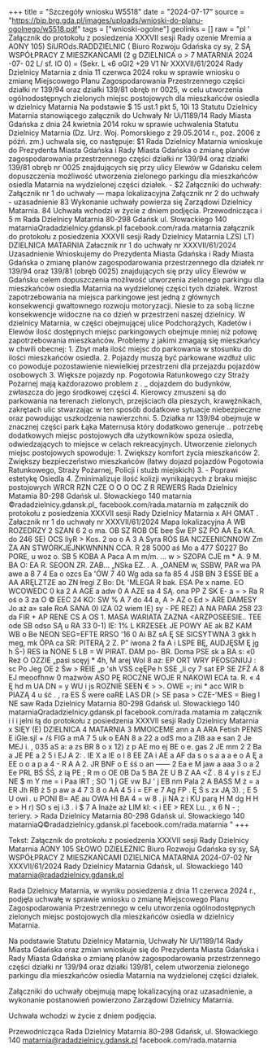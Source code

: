 +++
title = "Szczegóły wniosku W5518"
date = "2024-07-17"
source = "https://bip.brg.gda.pl/images/uploads/wnioski-do-planu-ogolnego/w5518.pdf"
tags = ["wnioski-ogolne"]
geolinks = []
raw = "pl  ' Załącznik do protokołu z posiedzenia XXXVII sesji Rady ozenie Mremia a AONY 105)  SiUROds.RADDZIELNIC  ( Biuro Rozwoju Gdańska cy sy, 2  SĄ WSPÓŁPRACY Z MIESZKAŃCAMI  (2 g DZIELNICA  o >   7  MATARNIA  2024 -07- 02   L/ sf. IO 0) = (Sekr. L «6 oGl2 +29 V1 Nr XXXVII/61/2024 Rady Dzielnicy Matarnia z dnia 11 czerwca 2024 roku w sprawie wniosku o zmianę Miejscowego Planu Zagospodarowania Przestrzennego części działki nr 139/94 oraz działki 139/81 obręb nr 0025, w celu utworzenia ogólnodostępnych zielonych miejsc postojowych dla mieszkańców osiedla w dzielnicy Matarnia Na podstawie $ 15 ust.1 pkt 5, 10i 13 Statutu Dzielnicy Matarnia stanowiącego załącznik do Uchwały Nr Ui/1189/14 Rady Miasta Gdańska z dnia 24 kwietnia 2014 roku w sprawie uchwalenia Statutu Dzielnicy Matarnia (Dz. Urz. Woj. Pomorskiego z 29.05.2014 r., poz. 2006 z późń. zm.) uchwala się, co następuje: $1 Rada Dzielnicy Matarnia wnioskuje do Prezydenta Miasta Gdańska i Rady Miasta Gdańska o zmianę planów zagospodarowania przestrzennego części działki nr 139/94 oraz działki 139/81 obręb nr 0025 znajdujących się przy ulicy Elewów w Gdańsku celem dopuszczenia możliwość utworzenia zielonego parkingu dla mieszkańców osiedla Matarnia na wydzielonej części działek. - $2 Załączniki do uchwały: Załącznik nr 1 do uchwały — mapa lokalizacyjna Załącznik nr 2 do uchwały - uzasadnienie 83 Wykonanie uchwały powierza się Zarządowi Dzielnicy Matarnia. 84 Uchwała wchodzi w życie z dniem podjęcia. Przewodnicząca i 5 m Rada Dzielnicy Matarnia 80-298 Gdańsk ul. Słowackiego 140 matarniaQradadzielnicy.gdansk.pl facebook.com/rada.matarnia załącznik do protokołu z posiedzenia XXXVII sesji Rady Dzielnicy Matarnia  LZS) LT) DZIELNICA MATARNIA Załacznik nr 1 do uchwały nr XXXVII/61/2024 Uzasadnienie Wnioskujemy do Prezydenta Miasta Gdańska i Rady Miasta Gdańska o zmianę planów zagospodarowania przestrzennego dla działek nr 139/94 oraz 139/81 (obręb 0025) znajdujących się przy ulicy Elewów w Gdańsku celem dopuszczenia możliwość utworzenia zielonego parkingu dla mieszkańców osiedla Matarnia na wydzielonej części tych działek. Wzrost zapotrzebowania na miejsca parkingowe jest jedną z głównych konsekwencji gwałtownego rozwoju motoryzacji. Niesie to za sobą liczne konsekwencje widoczne na co dzień w przestrzeni naszej dzielnicy. W dzielnicy Matarnia, w części obejmującej ulice Podchorążych, Kadetów i Elewów ilość dostępnych miejsc parkingowych obejmuje mniej niż połowę zapotrzebowania mieszkańców. Problemy z jakimi zmagają się mieszkańcy w chwili obecnej: 1. Zbyt mała ilość miejsc do parkowania w stosunku do ilości mieszkańców osiedla. 2. Pojazdy muszą być parkowane wzdłuż ulic co powoduje pozostawienie niewielkiej przestrzeni dla przejazdu pojazdów osobowych 3. Większe pojazdy np. Pogotowia Ratunkowego czy Straży Pożarnej mają każdorazowo problem z . _ dojazdem do budynków, zwłaszcza do jego środkowej części 4. Kierowcy zmuszeni są do parkowania na terenach zielonych, przejściach dla pieszych, krawężnikach, zakrętach ulic stwarzając w ten sposób dodatkowe sytuacje niebezpieczne oraz powodując uszkodzenia nawierzchni. 5. Działka nr 139/94 obejmuje w znacznej części park Łąka Maternusa który dodatkowo generuje .. potrzebę dodatkowych miejsc postojowych dła użytkowników spoza osiedla, odwiedzających to miejsce w celach rekreacyjnych.  Utworzenie zielonych miejsc postojowych spowoduje:  1. Zwiększy komfort życia mieszkańców 2. Zwiększy bezpieczeństwo mieszkańców (łatwy dojazd pojazdów Pogotowia Ratunkowego, Straży Pożarnej, Policji i stużb miejskich) 3. - Poprawi estetykę Osiedla 4.  Zminimalizuje ilość kolizji wynikających z braku miejsc postojowych WRCR RZN CZE O O O OC Z R REWERS Rada Dzielnicy Matamia 80-298 Gdańsk ul. Słowackiego 140 matarnia ©radadzielnicy.gdansk.pl_ facebook.com/rada.matarnia m załącznik do protokołu z posiedzenia XXXVII sesji Rady Dzielnicy Matarnia x AH GMAT . Załacznik nr 1 do uchwały nr XXXVII/61/2024 Mapa lokalizacyjna A WB ROZEDRZY 2 SZAN 6 2 o ma. OB SZ ROB OE bee Św EP SZ PO AA Ea KA. do 246 SE) OCS IiyR > Kos. 2 oo o A 3 A Syra RÓS BA NCZEENICNNOW Zm ŻA AN STWÓRKJEJNKWNNNN CCA. R 28 5000 aś Mo a 477 Ś0227 Bo PORE, u woz o. SB 5 KOBA A Paca A m m/m. ... w > SZOPA CJE m * A.  9 M. BA O: EA R. SEOON ZR. ZAB... „NSka EZ. . A. „OANEM w,  SSBW, PAR wa PA awe a 8 7 4 Ea o ozcs Ea 'ÓW 7 40 Wg ada sa fa 85 4 JSB BN 3 ESSE BE a AA ARĘLZTZE ao ZN łregi Z Bo: DŁ 'MLEGA R bak. ESA Pe x name. EO WCOWEDC 0 ka 2 A AGE a adw 0 A AZE sa 4 SĄ. ona  PP Ż SK E- a = > Ra R oś o 3 za O © EEC 24 KO: SW % A 7 do 44 a, A > AZ o Ed > ARE DAMESY Jo aż a» sale RoA SANA 0) IZA 02 wiem IE) sy - PE REZ) A NA PARA 258 23 da FIR + AP RENE CS A OS 1. MASA WARIATA ZAZNA <ARZPOSEESIE.. TEE ode SB odso SĄ u RA 33 0-1) IE: 1% L KRZESEŁ JE POWY  AE ak BZ KAM  WB o Be NEON SEG=EFTE RRSO '16 0 Ai BZ sA Ę SE SICSYTWNA 3 gkk h meg, mk ÓPA ca SR: PITERĄ 2 Z. P” iwona 2 fa A i LSPE BĘ,  AUDJĘSM Ę jg h Ś-) RES ia NONE 5 LB = W PIRAT. DAM po- BR. Doma PSE sk a BA s: «0 Reż O OZZIE  „pasi scęyj * 4h, M arej Wol 8 az: EP ORT WRY PEOSGNIUJ : sc Po Jeg OE ż Św > REIE „p 'sh VSS cęĘPe h SSE „li cy 7 sat EP SE ZFŹ A 8 EJ meoofhnw 0 mażwów ASO PĘ ROCZNE WOJE R NAKOWI ECA ta. R. « 4 Ę hd m UA DN = y WU i js ROZNIE SEEN € > >. OWE =; ini * acc WIR b PIAZĄ 4 u ść . , ra ES Ś were  oaRE LAS  DR (> SE pasa > CZE-'MES = Bieg I NE saw Rada Dzielnicy Matarnia 80-298 Gdańsk ul. Słowackiego 140 matarniaQradadzielnicy.gdansk.pl facebook.com/rada.matamia m załącznik i i i jelni łą do protokołu z posiedzenia XXXVII sesji Rady Dzielnicy Matarnia x SIĘY (E) DZIELNICA 4 MATARNIA 3 MMOICEME   ann a A ARA Fetish PENIS E iGle.sjl + /ś  FIG a mA 7 5 uk o EAN 8 a 22 a odS mo a ZI8 aa e san 2 Je MEJ i. , 035 aS a: a zs BR 8 o x  12) z p AE mo ej  BE o e. gas 2 JE mm 2 2 Ba a JE PE a 2 5 i EJ A 2: . IE X a IE o I 8 EE ZA i AE a AF da s o s a a a e o A Ę a EE o  o a p a 4 - R A A 2. JR BNF o E śś o an —— 2 Ea e  M jaw  a aaa 3 o a 2 Ee PRL  BŚ ŚŚ,  ż ią PE ;  R m o OE 0B Da 5 BA ŻE U B Z AA <Ż . 8 4 y i s z EJ NE $  m  Y me = i Paa IRT ;   SO '1 j  GE vw  BJ ' j  EB nm Pala  2 A BASS M  ż = a ER Jh RB ż 5  p aw a 4 7 3 8 o AA 4 5 i = EF e  7 Ag FP  . Ę Ś s zx JĄ 3). ; E 5 U owi . u PONI  B= AE   au OWA  HI BA 4 = w  8 . ji NA z i  KU parą H M   dg  H H e > H r) SO s ej i.3 . i $ 7 A Inaże aż LIM kl: < i EE > REX Lu. , x 6  N - ; teriery. > Rada Dzielnicy Matarnia 80-298 Gdańsk ul. Słowackiego 140 matarniaQ©radadzielnicy.gdansk.pl facebook.com/rada.matarnia "
+++

Tekst:
Załącznik do protokołu z posiedzenia XXXVII sesji Rady Dzielnicy Matarnia
AONY 105 SŁOWO DZIELEZNIC
Biuro Rozwoju Gdańska sy sy, SĄ WSPÓŁPRACY Z MIESZKAŃCAMI
DZIELNICA MATARNIA 2024-07-02
Nr XXXVII/61/2024
Rady Dzielnicy Matarnia
Gdańsk, ul. Słowackiego 140
matarnia@radadzielnicy.gdansk.pl

Rada Dzielnicy Matarnia, w wyniku posiedzenia z dnia 11 czerwca 2024 r., podjęła uchwałę w sprawie wniosku o zmianę Miejscowego Planu Zagospodarowania Przestrzennego w celu utworzenia ogólnodostępnych zielonych miejsc postojowych dla mieszkańców osiedla w dzielnicy Matarnia.

Na podstawie Statutu Dzielnicy Matarnia, Uchwały Nr Ui/1189/14 Rady Miasta Gdańska oraz zmian wnioskuje się do Prezydenta Miasta Gdańska i Rady Miasta Gdańska o zmianę planów zagospodarowania przestrzennego części działki nr 139/94 oraz działki 139/81, celem utworzenia zielonego parkingu dla mieszkańców osiedla Matarnia na wydzielonej części działek.

Załączniki do uchwały obejmują mapę lokalizacyjną oraz uzasadnienie, a wykonanie postanowień powierzono Zarządowi Dzielnicy Matarnia.

Uchwała wchodzi w życie z dniem podjęcia.

Przewodnicząca
Rada Dzielnicy Matarnia
80-298 Gdańsk, ul. Słowackiego 140
matarnia@radadzielnicy.gdansk.pl
facebook.com/rada.matarnia


